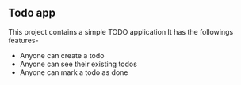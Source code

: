 ## Todo app
This project contains a simple TODO application
It has the followings features-

 - Anyone can create a todo
 - Anyone can see their existing todos
 - Anyone can mark a todo as done
